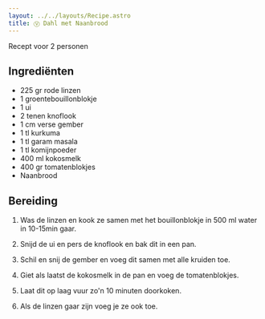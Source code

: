 ```yaml
---
layout: ../../layouts/Recipe.astro
title: Ⓥ Dahl met Naanbrood
---
```

R﻿ecept voor 2 personen

## Ingrediënten

* 2﻿25 gr rode linzen
* 1﻿ groentebouillonblokje
* 1﻿ ui
* 2﻿ tenen knoflook
* 1﻿ cm verse gember
* 1﻿ tl kurkuma
* 1﻿ tl garam masala
* 1﻿ tl komijnpoeder
* 4﻿00 ml kokosmelk
* 4﻿00 gr tomatenblokjes
* N﻿aanbrood

## Bereiding

1. W﻿as de linzen en kook ze samen met het bouillonblokje in 500 ml water in 10-15min gaar.


2. S﻿nijd de ui en pers de knoflook en bak dit in een pan.
3. S﻿chil en snij de gember en voeg dit samen met alle kruiden toe.
4. G﻿iet als laatst de kokosmelk in de pan en voeg de tomatenblokjes. 
5. L﻿aat dit op laag vuur zo'n 10 minuten doorkoken. 
6. A﻿ls de linzen gaar zijn voeg je ze ook toe.